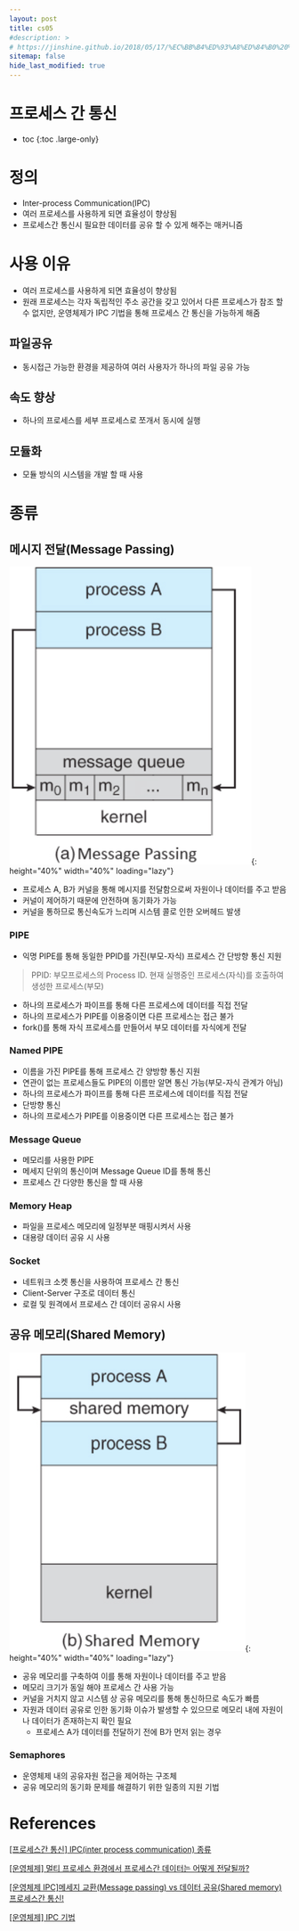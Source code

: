 ```yaml
---
layout: post
title: cs05
#description: >
# https://jinshine.github.io/2018/05/17/%EC%BB%B4%ED%93%A8%ED%84%B0%20%EA%B8%B0%EC%B4%88/%EB%A9%94%EB%AA%A8%EB%A6%AC%EA%B5%AC%EC%A1%B0/
sitemap: false
hide_last_modified: true
---
```

# 프로세스 간 통신

* toc
{:toc .large-only}

# 정의

- Inter-process Communication(IPC)
- 여러 프로세스를 사용하게 되면 효율성이 향상됨
- 프로세스간 통신시 필요한 데이터를 공유 할 수 있게 해주는 매커니즘

# 사용 이유
- 여러 프로세스를 사용하게 되면 효율성이 향상됨
- 원래 프로세스는 각자 독립적인 주소 공간을 갖고 있어서 다른 프로세스가 참조 할 수 없지만, 운영체제가 IPC 기법을 통해 프로세스 간 통신을 가능하게 해줌

## 파일공유

- 동시접근 가능한 환경을 제공하여 여러 사용자가 하나의 파일 공유 가능

## 속도 향상

- 하나의 프로세스를 세부 프로세스로 쪼개서 동시에 실행

## 모듈화

- 모듈 방식의 시스템을 개발 할 때 사용

# 종류

## 메시지 전달(Message Passing)
![Untitled](/assets/img/cs/messagePassing.png){: height="40%" width="40%" loading="lazy"}
- 프로세스 A, B가 커널을 통해 메시지를 전달함으로써 자원이나 데이터를 주고 받음
- 커널이 제어하기 때문에 안전하며 동기화가 가능
- 커널을 통하므로 통신속도가 느리며 시스템 콜로 인한 오버헤드 발생

### PIPE

- 익명 PIPE를 통해 동일한 PPID를 가진(부모-자식) 프로세스 간 단방향 통신 지원

> PPID: 부모프로세스의 Process ID. 현재 실행중인 프로세스(자식)를 호출하여 생성한 프로세스(부모)

- 하나의 프로세스가 파이프를 통해 다른 프로세스에 데이터를 직접 전달
- 하나의 프로세스가 PIPE를 이용중이면 다른 프로세스는 접근 불가
- fork()를 통해 자식 프로세스를 만들어서 부모 데이터를 자식에게 전달

### Named PIPE
- 이름을 가진 PIPE를 통해 프로세스 간 양방향 통신 지원
- 연관이 없는 프로세스들도 PIPE의 이름만 알면 통신 가능(부모-자식 관계가 아님)
- 하나의 프로세스가 파이프를 통해 다른 프로세스에 데이터를 직접 전달
- 단방향 통신
- 하나의 프로세스가 PIPE를 이용중이면 다른 프로세스는 접근 불가

### Message Queue
- 메모리를 사용한 PIPE
- 메세지 단위의 통신이며 Message Queue ID를 통해 통신
- 프로세스 간 다양한 통신을 할 때 사용

### Memory Heap
- 파일을 프로세스 메모리에 일정부분 매핑시켜서 사용
- 대용량 데이터 공유 시 사용

### Socket
- 네트워크 소켓 통신을 사용하여 프로세스 간 통신
- Client-Server 구조로 데이터 통신
- 로컬 및 원격에서 프로세스 간 데이터 공유시 사용

## 공유 메모리(Shared Memory)
![Untitled](/assets/img/cs/sharedMemory.png){: height="40%" width="40%" loading="lazy"}
- 공유 메모리를 구축하여 이를 통해 자원이나 데이터를 주고 받음
- 메모리 크기가 동일 해야 프로세스 간 사용 가능
- 커널을 거치지 않고 시스템 상 공유 메모리를 통해 통신하므로 속도가 빠름
- 자원과 데이터 공유로 인한 동기화 이슈가 발생할 수 있으므로 메모리 내에 자원이나 데이터가 존재하는지 확인 필요
  - 프로세스 A가 데이터를 전달하기 전에 B가 먼저 읽는 경우

### Semaphores
- 운영체제 내의 공유자원 접근을 제어하는 구조체
- 공유 메모리의 동기화 문제를 해결하기 위한 일종의 지원 기법

# References
[[프로세스간 통신] IPC(inter process communication) 종류](https://doitnow-man.tistory.com/110)

[[운영체제] 멀티 프로세스 환경에서 프로세스간 데이터는 어떻게 전달될까?](https://hyuuny.tistory.com/153)

[[운영체제 IPC]메세지 교환(Message passing) vs 데이터 공유(Shared memory) 프로세스간 통신!](https://jhnyang.tistory.com/24)

[[운영체제] IPC 기법](https://velog.io/@redgem92/%EC%9A%B4%EC%98%81%EC%B2%B4%EC%A0%9C-IPC-%EA%B8%B0%EB%B2%95)